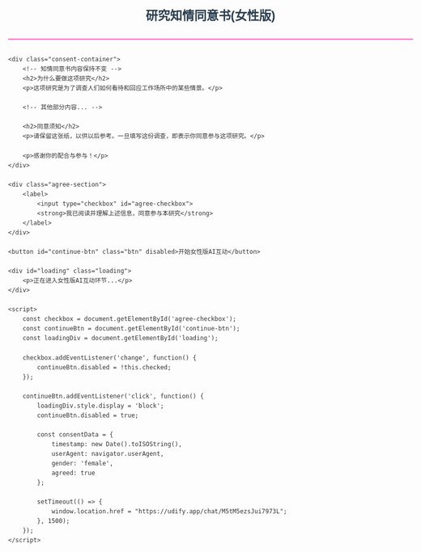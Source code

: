 <!DOCTYPE html>
<html lang="zh-CN">
<head>
    <meta charset="UTF-8">
    <meta name="viewport" content="width=device-width, initial-scale=1.0">
    <title>研究知情同意书(女性版)</title>
    <style>
        body {
            font-family: 'Microsoft YaHei', Arial, sans-serif;
            line-height: 1.6;
            max-width: 800px;
            margin: 0 auto;
            padding: 20px;
            color: #333;
        }
        .header {
            text-align: center;
            margin-bottom: 30px;
            border-bottom: 2px solid #FF69B4;
            padding-bottom: 10px;
        }
        .consent-container {
            background-color: #f9f9f9;
            border: 1px solid #ddd;
            border-radius: 5px;
            padding: 25px;
            margin-bottom: 25px;
            max-height: 60vh;
            overflow-y: auto;
        }
        h1 {
            color: #2c3e50;
            font-size: 24px;
        }
        h2 {
            color: #FF69B4;
            font-size: 20px;
            margin-top: 25px;
            border-left: 4px solid #FF69B4;
            padding-left: 10px;
        }
        .agree-section {
            background-color: #ffebf2;
            padding: 15px;
            border-radius: 5px;
            margin: 20px 0;
        }
        .btn {
            display: block;
            width: 200px;
            padding: 12px;
            margin: 20px auto;
            background-color: #FF69B4;
            color: white;
            text-align: center;
            border: none;
            border-radius: 5px;
            font-size: 16px;
            cursor: pointer;
            transition: background-color 0.3s;
        }
        .btn:disabled {
            background-color: #cccccc;
            cursor: not-allowed;
        }
        .btn:hover:enabled {
            background-color: #e6498a;
        }
        .loading {
            display: none;
            text-align: center;
            margin: 20px 0;
            color: #FF69B4;
            font-weight: bold;
        }
        @media (max-width: 600px) {
            body {
                padding: 15px;
            }
            .consent-container {
                padding: 15px;
            }
        }
    </style>
</head>
<body>
    <div class="header">
        <h1>研究知情同意书(女性版)</h1>
    </div>
    
    <div class="consent-container">
        <!-- 知情同意书内容保持不变 -->
        <h2>为什么要做这项研究</h2>
        <p>这项研究是为了调查人们如何看待和回应工作场所中的某些情景。</p>
        
        <!-- 其他部分内容... -->
        
        <h2>同意须知</h2>
        <p>请保留这张纸，以供以后参考。一旦填写这份调查，即表示你同意参与这项研究。</p>
        
        <p>感谢你的配合与参与！</p>
    </div>
    
    <div class="agree-section">
        <label>
            <input type="checkbox" id="agree-checkbox">
            <strong>我已阅读并理解上述信息，同意参与本研究</strong>
        </label>
    </div>
    
    <button id="continue-btn" class="btn" disabled>开始女性版AI互动</button>
    
    <div id="loading" class="loading">
        <p>正在进入女性版AI互动环节...</p>
    </div>

    <script>
        const checkbox = document.getElementById('agree-checkbox');
        const continueBtn = document.getElementById('continue-btn');
        const loadingDiv = document.getElementById('loading');
        
        checkbox.addEventListener('change', function() {
            continueBtn.disabled = !this.checked;
        });
        
        continueBtn.addEventListener('click', function() {
            loadingDiv.style.display = 'block';
            continueBtn.disabled = true;
            
            const consentData = {
                timestamp: new Date().toISOString(),
                userAgent: navigator.userAgent,
                gender: 'female',
                agreed: true
            };
            
            setTimeout(() => {
                window.location.href = "https://udify.app/chat/M5tM5ezsJui7973L";
            }, 1500);
        });
    </script>
</body>
</html>
